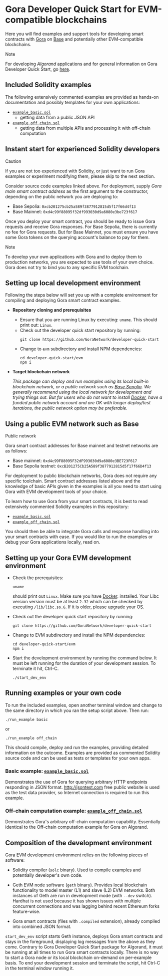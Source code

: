 # Gora Developer Quick Start for EVM-compatible blockchains

Here you will find examples and support tools for developing smart contracts with
[Gora](https://gora.io/) on [Base](https://base.org/) and potentially other
EVM-compatible blockchains.

> [!NOTE]
> For developing *Algorand* applications and for general information on Gora
> Developer Quick Start, go [here](../README.md).

## Included Solidity examples

The following extensively commented examples are provided as hands-on
documentation and possibly templates for your own  applications:

 * [`example_basic.sol`](./example_basic.sol "Example app on Github")
   - getting data from a public JSON API
 * [`example_off_chain.sol`](./example_off_chain.sol "Example app on Github")
   - getting data from multiple APIs and processing it with off-chain computation

## Instant start for experienced Solidity developers

> [!CAUTION]
> If you are not too experienced with Solidity, or just want to run Gora examples
> or experiment modifying them, please skip to the next section.

Consider source code examples linked above. For deployment, supply *Gora main
smart contract address* as the first argument to the constructor, depending on
the public network you are deploying to:

  * Base Sepolia: `0xcb201275cb25a589f3877912815d5f17f66d4f13`
  * Base Mainnet: `0xd4c99f88095f32df993030d9a6080e3be723f617`

Once you deploy your smart contract, you should be ready to issue Gora requests
and receive Gora responses. For Base Sepolia, there is currently no fee for
Gora requests. But for Base Mainnet, you must ensure you have some Gora tokens
on the querying account's balance to pay for them.

> [!NOTE]
> To develop your own applications with Gora and to deploy them to production
> networks, you are expected to use tools of your own choice. Gora does not try
> to bind you to any specific EVM toolchain.

## Setting up local development environment

Following the steps below will set you up with a complete environment for
compiling and deploying Gora smart contract examples.

* **Repository cloning and prerequisites**

  * Ensure that you are running Linux by executing: `uname`. This should print
    out: `Linux`.
  * Check out the developer quick start repository by running:
    ```
    git clone https://github.com/GoraNetwork/developer-quick-start
    ```
  * Change to `evm` subdirectory and install NPM dependencies:
    ```
    cd developer-quick-start/evm
    npm i
    ```

 * **Target blockchain network**

   *This package can deploy and run examples using its local built-in blockchain
   network, or a public network such as [Base Sepolia](https://sepolia.basescan.org/).
   We generally recommend using the local network for development and trying things
   out. But for users who do not want to install [Docker](https://docker.io/), have
   a funded public network account and are OK with longer deploy/test iterations,
   the public network option may be preferable.*

## Using a public EVM network such as Base

Public network

Gora smart contract addresses for Base mainnet and testnet networks are as follows:

 * Base mainnet: `0xd4c99F88095F32dF993030d9a6080e3BE723F617`
 * Base Sepolia testnet: `0xcB201275Cb25A589f3877912815d5f17f66D4f13`

 For deployment to public blockchain networks, Gora does not require any specific
 toolchain. Smart contract addresses listed above and the knowledge of basic
 APIs given in the examples is all you need to start using Gora with EVM
 development tools of your choice.

 To learn how to use Gora from your smart contracts, it is best to read
 extensively commented Solidity examples in this repository:

 * [`example_basic.sol`](https://github.com/GoraNetwork/developer-quick-start/blob/main/evm/example_basic.sol "Example app on Github")
 * [`example_off_chain.sol`](https://github.com/GoraNetwork/developer-quick-start/blob/main/evm/example_off_chain.sol "Example app on Github")

 You should then be able to integrate Gora calls and response handling into your
 smart contracts with ease. If you would like to run the examples or debug your
 Gora applications locally, read on.

## Setting up your Gora EVM development environment

 * Check the prerequisites:
   ```
   uname
   ```
   should print out `Linux`. Make sure you have [Docker](https://docker.com/).
   installed. Your Libc version version must be at least `2.32` which can be
   checked by executing `/lib/libc.so.6`. If it is older, please upgrade your
   OS.

 * Check out the developer quick start repository by running:
   ```
   git clone https://github.com/GoraNetwork/developer-quick-start
   ```

 * Change to EVM subdirectory and install the NPM dependencies:
   ```
   cd developer-quick-start/evm
   npm i
   ```
 * Start the development environment by running the command below. It must
   be left running for the duration of your development session. To terminate
   it hit, Ctrl-C.
   ```
   ./start_dev_env
   ```

## Running examples or your own code

To run the included examples, open another terminal window and change
to the same directory in which you ran the setup script above. Then run:
```
./run_example basic
```
or
```
./run_example off_chain
```

This should compile, deploy and run the examples, providing detailed information
on the outcome. Examples are provided as commented Solidity source code and can
be used as tests or templates for your own apps.

### Basic example: [`example_basic.sol`](https://github.com/GoraNetwork/developer-quick-start/blob/main/evm/example_basic.sol "Example app on Github")

Demonstrates the use of Gora for querying arbitrary HTTP endpoints responding in
JSON format. <http://jsontest.com> free public website is used as the test data
provider, so Internet connection is required to run this example.

### Off-chain computation example: [`example_off_chain.sol`](https://github.com/GoraNetwork/developer-quick-start/blob/main/evm/example_off_chain.sol "Example app on Github")

Demonstrates Gora's arbitrary off-chain computation capability. Essentially
identical to the Off-chain computation example for Gora on Algorand.

## Composition of the development environment

Gora EVM development environment relies on the following pieces of software:

 * Solidity compiler (`solc` binary). Used to compile examples and potentially
   developer's own code.

 * Geth EVM node software (`geth` binary). Provides local blockchain
   functionality to model master (L1) and slave (L2) EVM networks. Both
   instances of Geth are run in development mode (with `--dev` switch).
   Hardhat is not used because it has shown issues with multiple concurrent
   connections and was lagging behind recent Ethereum forks feature-wise.

 * Gora smart contracts (files with `.compiled` extension), already compiled
   into combined JSON format.

`start_dev_env` script starts Geth instance, deploys Gora smart contracts and
stays in the foreground, displaying log messages from the above as they come.
Contrary to Gora Developer Quick Start package for Algorand, it must be running
at all times to run Gora smart contracts locally. There is no way to start a
Gora node or its local blockchain on-demand on per-example basis.  To end your
development session and terminate the script, hit Ctrl-C in the terminal window
running it.
